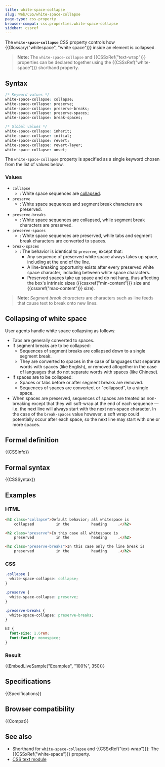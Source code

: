 ```yaml
---
title: white-space-collapse
slug: Web/CSS/white-space-collapse
page-type: css-property
browser-compat: css.properties.white-space-collapse
sidebar: cssref
---
```



The **`white-space-collapse`** CSS property controls how {{Glossary("whitespace", "white space")}} inside an element is collapsed.

> **Note:** The `white-space-collapse` and {{CSSxRef("text-wrap")}} properties can be declared together using the {{CSSxRef("white-space")}} shorthand property.

## Syntax

```css
/* Keyword values */
white-space-collapse: collapse;
white-space-collapse: preserve;
white-space-collapse: preserve-breaks;
white-space-collapse: preserve-spaces;
white-space-collapse: break-spaces;

/* Global values */
white-space-collapse: inherit;
white-space-collapse: initial;
white-space-collapse: revert;
white-space-collapse: revert-layer;
white-space-collapse: unset;
```

The `white-space-collapse` property is specified as a single keyword chosen from the list of values below.

### Values

- `collapse`
  - : White space sequences are [collapsed](#collapsing_of_white_space).
- `preserve`
  - : White space sequences and segment break characters are preserved.
- `preserve-breaks`
  - : White space sequences are collapsed, while segment break characters are preserved.
- `preserve-spaces`
  - : White space sequences are preserved, while tabs and segment break characters are converted to spaces.
- `break-spaces`
  - : The behavior is identical to `preserve`, except that:
    - Any sequence of preserved white space always takes up space, including at the end of the line.
    - A line-breaking opportunity exists after every preserved white space character, including between white space characters.
    - Preserved spaces take up space and do not hang, thus affecting the box's intrinsic sizes ({{cssxref("min-content")}} size and {{cssxref("max-content")}} size).

> **Note:** _Segment break characters_ are characters such as line feeds that cause text to break onto new lines.

## Collapsing of white space

User agents handle white space collapsing as follows:

- Tabs are generally converted to spaces.
- If segment breaks are to be collapsed:
  - Sequences of segment breaks are collapsed down to a single segment break.
  - They are converted to spaces in the case of languages that separate words with spaces (like English), or removed altogether in the case of languages that do not separate words with spaces (like Chinese).
- If spaces are to be collapsed:
  - Spaces or tabs before or after segment breaks are removed.
  - Sequences of spaces are converted, or "collapsed", to a single space.
- When spaces are preserved, sequences of spaces are treated as non-breaking except that they will soft-wrap at the end of each sequence — i.e. the next line will always start with the next non-space character. In the case of the `break-spaces` value however, a soft wrap could potentially occur after each space, so the next line may start with one or more spaces.

## Formal definition

{{CSSInfo}}

## Formal syntax

{{CSSSyntax}}

## Examples

### HTML

<!-- prettier-ignore-start -->
```html
<h2 class="collapse">Default behavior; all whitespace is 
    collapsed          in the          heading     .</h2>

<h2 class="preserve">In this case all whitespace is 
    preserved          in the          heading     .</h2>

<h2 class="preserve-breaks">In this case only the line break is 
    preserved          in the          heading     .</h2>
```
<!-- prettier-ignore-end -->

### CSS

```css
.collapse {
  white-space-collapse: collapse;
}

.preserve {
  white-space-collapse: preserve;
}

.preserve-breaks {
  white-space-collapse: preserve-breaks;
}

h2 {
  font-size: 1.6rem;
  font-family: monospace;
}
```

### Result

{{EmbedLiveSample("Examples", "100%", 350)}}

## Specifications

{{Specifications}}

## Browser compatibility

{{Compat}}

## See also

- Shorthand for `white-space-collapse` and {{CSSxRef("text-wrap")}}: The {{CSSxRef("white-space")}} property.
- [CSS text module](/en-US/docs/Web/CSS/CSS_text)
